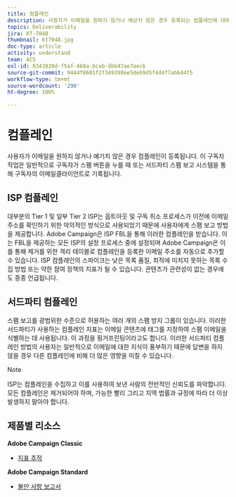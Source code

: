 ```yaml
---
title: 컴플레인
description: 사용자가 이메일을 원하지 않거나 예상치 않은 경우 등록되는 컴플레인에 대해 알아봅니다.
topics: Deliverability
jira: KT-7048
thumbnail: kt7048.jpg
doc-type: article
activity: understand
team: ACS
exl-id: 0343820d-f5af-4b8a-bcab-dbb47ae7aecb
source-git-commit: 9444f8601f2f349398ee5deb9d5f4d4f7abb44f5
workflow-type: tm+mt
source-wordcount: '290'
ht-degree: 100%

---
```


# 컴플레인

사용자가 이메일을 원하지 않거나 예기치 않은 경우 컴플레인이 등록됩니다. 이 구독자 작업은 일반적으로 구독자가 스팸 버튼을 누를 때 또는 서드파티 스팸 보고 시스템을 통해 구독자의 이메일클라이언트로 기록됩니다.

## ISP 컴플레인

대부분의 Tier 1 및 일부 Tier 2 ISP는 옵트아웃 및 구독 취소 프로세스가 이전에 이메일 주소를 확인하기 위한 악의적인 방식으로 사용되었기 때문에 사용자에게 스팸 보고 방법을 제공합니다. Adobe Campaign은 ISP FBL을 통해 이러한 컴플레인을 받습니다. 이는 FBL을 제공하는 모든 ISP의 설정 프로세스 중에 설정되며 Adobe Campaign은 이를 통해 제거를 위한 격리 테이블로 컴플레인을 등록한 이메일 주소를 자동으로 추가할 수 있습니다. ISP 컴플레인의 스파이크는 낮은 목록 품질, 최적에 미치지 못하는 목록 수집 방법 또는 약한 참여 정책의 지표가 될 수 있습니다. 콘텐츠가 관련성이 없는 경우에도 종종 언급됩니다.

## 서드파티 컴플레인

스팸 보고를 광범위한 수준으로 허용하는 여러 개의 스팸 방지 그룹이 있습니다. 이러한 서드파티가 사용하는 컴플레인 지표는 이메일 콘텐츠에 태그를 지정하여 스팸 이메일을 식별하는 데 사용됩니다. 이 과정을 핑거프린팅이라고도 합니다. 이러한 서드파티 컴플레인 방법의 사용자는 일반적으로 이메일에 대한 지식이 풍부하기 때문에 답변을 하지 않을 경우 다른 컴플레인에 비해 더 많은 영향을 미칠 수 있습니다.

>[!NOTE]
>
>ISP는 컴플레인을 수집하고 이를 사용하여 보낸 사람의 전반적인 신뢰도를 파악합니다. 모든 컴플레인은 제거되어야 하며, 가능한 빨리 그리고 지역 법률과 규정에 따라 더 이상 발생하지 말아야 합니다.

## 제품별 리소스

**Adobe Campaign Classic**

* [지표 추적](https://experienceleague.adobe.com/docs/campaign-classic/using/reporting/reports-on-deliveries/delivery-reports.html?lang=ko#tracking-indicators)

**Adobe Campaign Standard**

* [불만 사항 보고서](https://experienceleague.adobe.com/docs/campaign-standard/using/reporting/list-of-reports/complaints.html?lang=ko#reporting)
